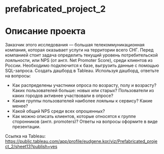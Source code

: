 # prefabricated_project_2

# Описание проекта
Заказчик этого исследования — большая телекоммуникационная компания, которая оказывает услуги на территории всего СНГ. Перед компанией стоит задача определить текущий уровень потребительской лояльности, или NPS (от англ. Net Promoter Score), среди клиентов из России. 
Необходимо подключится к базе, выгрузить данные с помощью SQL-запроса. Создать дашборд в Tableau. Используя дашборд, ответьте на вопросы:
- Как распределены участники опроса по возрасту, полу и возрасту? Каких пользователей больше: новых или старых? Пользователи из каких городов активнее участвовали в опросе?
- Какие группы пользователей наиболее лояльны к сервису? Какие менее?
- Какой общий NPS среди всех опрошенных?
- Как можно описать клиентов, которые относятся к группе cторонников (англ. promoters)?
Ответы на вопросы оформите в виде презентации. 

Ссылка на Tableau: https://public.tableau.com/app/profile/eudgene.kor/viz/Prefabricated_project_2/sheet13?publish=yes
